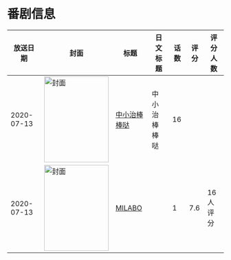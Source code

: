# 番剧信息

|放送日期|封面|标题|日文标题|话数|评分|评分人数|
|---|---|---|---|---|---|---|
|2020-07-13|<img src="https://lain.bgm.tv/pic/cover/c/b7/b1/310323_64m2O.jpg" alt="封面" style="width:150px;height:200px;object-fit:cover;">|[中小治棒棒哒](https://bangumi.tv/subject/310323)|中小治棒棒哒|16|||
|2020-07-13|<img src="https://lain.bgm.tv/pic/cover/c/b9/e6/451337_5XxxM.jpg" alt="封面" style="width:150px;height:200px;object-fit:cover;">|[MILABO](https://bangumi.tv/subject/451337)||1|7.6|16人评分|
